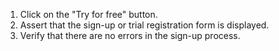 1. Click on the "Try for free" button.
2. Assert that the sign-up or trial registration form is displayed.
3. Verify that there are no errors in the sign-up process.